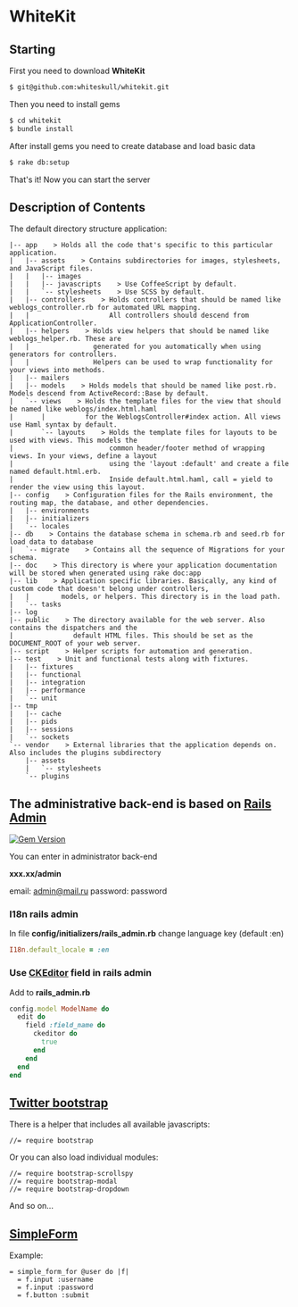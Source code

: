 # WhiteKit

## Starting

First you need to download **WhiteKit**

```bash
$ git@github.com:whiteskull/whitekit.git
```

Then you need to install gems

```bash
$ cd whitekit
$ bundle install
```

After install gems you need to create database and load basic data

```bash
$ rake db:setup
```
That's it! Now you can start the server

## Description of Contents

The default directory structure application:

```
|-- app    > Holds all the code that's specific to this particular application.
|   |-- assets    > Contains subdirectories for images, stylesheets, and JavaScript files.
|   |   |-- images
|   |   |-- javascripts    > Use CoffeeScript by default.
|   |   `-- stylesheets    > Use SCSS by default.
|   |-- controllers    > Holds controllers that should be named like weblogs_controller.rb for automated URL mapping.
|   |                    All controllers should descend from ApplicationController.
|   |-- helpers    > Holds view helpers that should be named like weblogs_helper.rb. These are
|   |                generated for you automatically when using generators for controllers.
|   |                Helpers can be used to wrap functionality for your views into methods.
|   |-- mailers
|   |-- models    > Holds models that should be named like post.rb. Models descend from ActiveRecord::Base by default.
|   `-- views    > Holds the template files for the view that should be named like weblogs/index.html.haml
|       |          for the WeblogsController#index action. All views use Haml syntax by default.
|       `-- layouts    > Holds the template files for layouts to be used with views. This models the
|                        common header/footer method of wrapping views. In your views, define a layout
|                        using the 'layout :default' and create a file named default.html.erb.
|                        Inside default.html.haml, call = yield to render the view using this layout.
|-- config    > Configuration files for the Rails environment, the routing map, the database, and other dependencies.
|   |-- environments
|   |-- initializers
|   `-- locales
|-- db    > Contains the database schema in schema.rb and seed.rb for load data to database
|   `-- migrate    > Contains all the sequence of Migrations for your schema.
|-- doc    > This directory is where your application documentation will be stored when generated using rake doc:app
|-- lib    > Application specific libraries. Basically, any kind of custom code that doesn't belong under controllers,
|   |        models, or helpers. This directory is in the load path.
|   `-- tasks
|-- log
|-- public    > The directory available for the web server. Also contains the dispatchers and the
|               default HTML files. This should be set as the DOCUMENT_ROOT of your web server.
|-- script    > Helper scripts for automation and generation.
|-- test    > Unit and functional tests along with fixtures.
|   |-- fixtures
|   |-- functional
|   |-- integration
|   |-- performance
|   `-- unit
|-- tmp
|   |-- cache
|   |-- pids
|   |-- sessions
|   `-- sockets
`-- vendor    > External libraries that the application depends on. Also includes the plugins subdirectory
    |-- assets
    |   `-- stylesheets
    `-- plugins
```

## The administrative back-end is based on [Rails Admin][rails_admin]

[![Gem Version](https://badge.fury.io/rb/rails_admin.png)][gem]

[gem]: https://rubygems.org/gems/rails_admin
[rails_admin]: https://github.com/sferik/rails_admin

You can enter in administrator back-end

**xxx.xx/admin**

email: admin@mail.ru
password: password

### I18n rails admin

In file **config/initializers/rails_admin.rb** change language key (default :en)

```ruby
I18n.default_locale = :en
```

### Use [CKEditor][ckeditor] field in rails admin

[ckeditor]: https://github.com/galetahub/ckeditor

Add to **rails_admin.rb**

```ruby
config.model ModelName do
  edit do
    field :field_name do
      ckeditor do
        true
      end
    end
  end
end
```

## [Twitter bootstrap][bootstrap]

[bootstrap]: https://github.com/thomas-mcdonald/bootstrap-sass

There is a helper that includes all available javascripts:

    //= require bootstrap

Or you can also load individual modules:

    //= require bootstrap-scrollspy
    //= require bootstrap-modal
    //= require bootstrap-dropdown

And so on...

## [SimpleForm][simple_form]

[simple_form]: https://github.com/plataformatec/simple_form

Example:

```haml
= simple_form_for @user do |f|
  = f.input :username
  = f.input :password
  = f.button :submit
```
